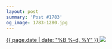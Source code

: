 ```yaml
---
layout: post
summary: 'Post #1783'
og_image: 1783-1280.jpg
---
```


<p>
 <time>
  <a href="/1783">
   {{ page.date | date: "%B %-d, %Y" }}
  </a>
 </time>
 <a href="/1783">
  <img data-taken="6/25/2023" sizes="(min-width: 700px) 50vw, calc(100vw - 2rem)" src="{{ site.assets_url }}/1783-640.jpg" srcset="{{ site.assets_url }}/1783-320.jpg 320w, {{ site.assets_url }}/1783-640.jpg 640w, {{ site.assets_url }}/1783-960.jpg 960w, {{ site.assets_url }}/1783-1280.jpg 1280w"/>
 </a>
</p>
